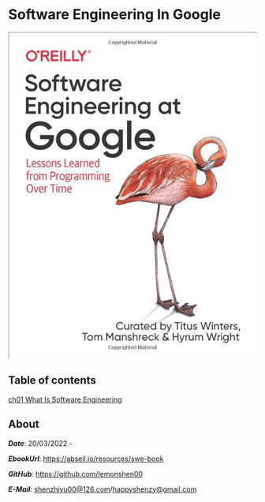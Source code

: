 # Software Engineering In Google

![Cover](swe-book.jpg)

## Table of contents

[ch01 What Is Software Engineering](https://github.com/lemonshen00/reading-record/blob/main/swe-book/content/ch01.md)

## About

***Date***: 20/03/2022 -

***EbookUrl***: https://abseil.io/resources/swe-book

***GitHub***: https://github.com/lemonshen00

***E-Mail***: shenzhiyu00@126.com/happyshenzy@gmail.com
